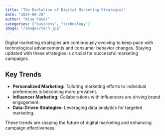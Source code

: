```yaml
---
title: "The Evolution of Digital Marketing Strategies"
date: "2024-08-20"
author: "Nina Patel"
categories: ["business", "technology"]
image: "/images/tech.jpg"
---
```


Digital marketing strategies are continuously evolving to keep pace with technological advancements and consumer behavior changes. Staying updated with these strategies is crucial for successful marketing campaigns.

## Key Trends

- **Personalized Marketing:** Tailoring marketing efforts to individual preferences is becoming more prevalent.
- **Influencer Marketing:** Collaborations with influencers are driving brand engagement.
- **Data-Driven Strategies:** Leveraging data analytics for targeted marketing.

These trends are shaping the future of digital marketing and enhancing campaign effectiveness.
